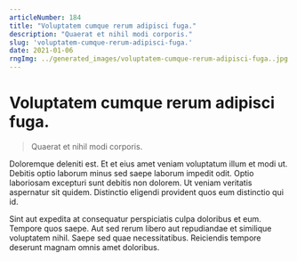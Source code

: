 ```yaml
---
articleNumber: 184
title: "Voluptatem cumque rerum adipisci fuga."
description: "Quaerat et nihil modi corporis."
slug: 'voluptatem-cumque-rerum-adipisci-fuga.'
date: 2021-01-06
rngImg: ../generated_images/voluptatem-cumque-rerum-adipisci-fuga..jpg
---
```


# Voluptatem cumque rerum adipisci fuga.

> Quaerat et nihil modi corporis.

Doloremque deleniti est. Et et eius amet veniam voluptatum illum et modi ut. Debitis optio laborum minus sed saepe laborum impedit odit. Optio laboriosam excepturi sunt debitis non dolorem. Ut veniam veritatis aspernatur sit quidem. Distinctio eligendi provident quos eum distinctio qui id.
 Sint aut expedita at consequatur perspiciatis culpa doloribus et eum. Tempore quos saepe. Aut sed rerum libero aut repudiandae et similique voluptatem nihil. Saepe sed quae necessitatibus. Reiciendis tempore deserunt magnam omnis amet doloribus.

